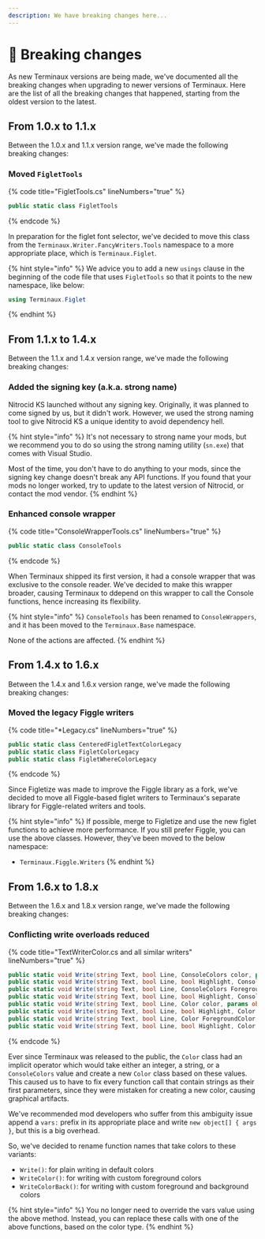 ```yaml
---
description: We have breaking changes here...
---
```


# 🥛 Breaking changes

As new Terminaux versions are being made, we've documented all the breaking changes when upgrading to newer versions of Terminaux. Here are the list of all the breaking changes that happened, starting from the oldest version to the latest.

## From 1.0.x to 1.1.x

Between the 1.0.x and 1.1.x version range, we've made the following breaking changes:

### Moved `FigletTools`

{% code title="FigletTools.cs" lineNumbers="true" %}
```csharp
public static class FigletTools
```
{% endcode %}

In preparation for the figlet font selector, we've decided to move this class from the `Terminaux.Writer.FancyWriters.Tools` namespace to a more appropriate place, which is `Terminaux.Figlet`.&#x20;

{% hint style="info" %}
We advice you to add a new `usings` clause in the beginning of the code file that uses `FigletTools` so that it points to the new namespace, like below:

```csharp
using Terminaux.Figlet
```
{% endhint %}

## From 1.1.x to 1.4.x

Between the 1.1.x and 1.4.x version range, we've made the following breaking changes:

### Added the signing key (a.k.a. strong name) <a href="#added-the-signing-key-a.k.a.-strong-name" id="added-the-signing-key-a.k.a.-strong-name"></a>

Nitrocid KS launched without any signing key. Originally, it was planned to come signed by us, but it didn't work. However, we used the strong naming tool to give Nitrocid KS a unique identity to avoid dependency hell.

{% hint style="info" %}
It's not necessary to strong name your mods, but we recommend you to do so using the strong naming utility (`sn.exe`) that comes with Visual Studio.

Most of the time, you don't have to do anything to your mods, since the signing key change doesn't break any API functions. If you found that your mods no longer worked, try to update to the latest version of Nitrocid, or contact the mod vendor.
{% endhint %}

### Enhanced console wrapper

{% code title="ConsoleWrapperTools.cs" lineNumbers="true" %}
```csharp
public static class ConsoleTools
```
{% endcode %}

When Terminaux shipped its first version, it had a console wrapper that was exclusive to the console reader. We've decided to make this wrapper broader, causing Terminaux to ddepend on this wrapper to call the Console functions, hence increasing its flexibility.

{% hint style="info" %}
`ConsoleTools` has been renamed to `ConsoleWrappers`, and it has been moved to the `Terminaux.Base` namespace.

None of the actions are affected.
{% endhint %}

## From 1.4.x to 1.6.x

Between the 1.4.x and 1.6.x version range, we've made the following breaking changes:

### Moved the legacy Figgle writers

{% code title="*Legacy.cs" lineNumbers="true" %}
```csharp
public static class CenteredFigletTextColorLegacy
public static class FigletColorLegacy
public static class FigletWhereColorLegacy
```
{% endcode %}

Since Figletize was made to improve the Figgle library as a fork, we've decided to move all Figgle-based figlet writers to Terminaux's separate library for Figgle-related writers and tools.

{% hint style="info" %}
If possible, merge to Figletize and use the new figlet functions to achieve more performance. If you still prefer Figgle, you can use the above classes. However, they've been moved to the below namespace:

* `Terminaux.Figgle.Writers`
{% endhint %}

## From 1.6.x to 1.8.x

Between the 1.6.x and 1.8.x version range, we've made the following breaking changes:

### Conflicting write overloads reduced

{% code title="TextWriterColor.cs and all similar writers" lineNumbers="true" %}
```csharp
public static void Write(string Text, bool Line, ConsoleColors color, params object[] vars)
public static void Write(string Text, bool Line, bool Highlight, ConsoleColors color, params object[] vars)
public static void Write(string Text, bool Line, ConsoleColors ForegroundColor, ConsoleColors BackgroundColor, params object[] vars)
public static void Write(string Text, bool Line, bool Highlight, ConsoleColors ForegroundColor, ConsoleColors BackgroundColor, params object[] vars)
public static void Write(string Text, bool Line, Color color, params object[] vars)
public static void Write(string Text, bool Line, bool Highlight, Color color, params object[] vars)
public static void Write(string Text, bool Line, Color ForegroundColor, Color BackgroundColor, params object[] vars)
public static void Write(string Text, bool Line, bool Highlight, Color ForegroundColor, Color BackgroundColor, params object[] vars)
```
{% endcode %}

Ever since Terminaux was released to the public, the `Color` class had an implicit operator which would take either an integer, a string, or a `ConsoleColors` value and create a new `Color` class based on these values. This caused us to have to fix every function call that contain strings as their first parameters, since they were mistaken for creating a new color, causing graphical artifacts.

We've recommended mod developers who suffer from this ambiguity issue append a `vars:` prefix in its appropriate place and write `new object[] { args }`, but this is a big overhead.

So, we've decided to rename function names that take colors to these variants:

* `Write()`: for plain writing in default colors
* `WriteColor()`: for writing with custom foreground colors
* `WriteColorBack()`: for writing with custom foreground and background colors

{% hint style="info" %}
You no longer need to override the vars value using the above method. Instead, you can replace these calls with one of the above functions, based on the color type.
{% endhint %}
